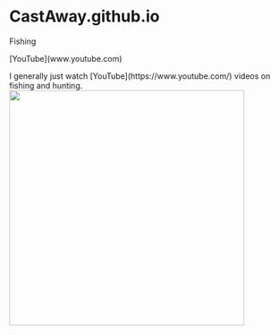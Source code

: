 # CastAway.github.io
Fishing
<p> [YouTube](www.youtube.com)</p>
<p>I generally just watch [YouTube](https://www.youtube.com/) videos on fishing and hunting.<img src="https://www.wildtrout.org/imager/general/111/rainbow_trout_983c404359247ecee4033ec1e6bdab0c.jpg" alt=""> <img src="https://wp.themeateater.com/wp-content/uploads/2020/05/how-to-age-a-buck.jpg" alt="" width="420" height"460"> </p>
